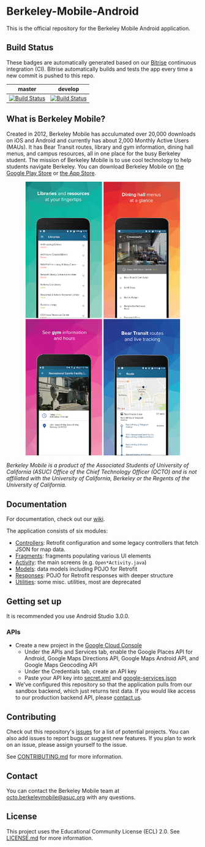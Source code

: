 # Berkeley-Mobile-Android

This is the official repository for the Berkeley Mobile Android application.

## Build Status
These badges are automatically generated based on our [Bitrise](https://www.bitrise.io) continuous integration (CI). Bitrise automatically builds and tests the app every time a new commit is pushed to this repo.

| master        | develop       |
| ------------- |:-------------:|
| [![Build Status](https://app.bitrise.io/app/461008cfa3c83274/status.svg?token=pNpvUU1P1ybPUSV31_PMLQ&branch=master)](https://app.bitrise.io/app/461008cfa3c83274) | [![Build Status](https://app.bitrise.io/app/461008cfa3c83274/status.svg?token=pNpvUU1P1ybPUSV31_PMLQ&branch=develop)](https://app.bitrise.io/app/461008cfa3c83274) |

## What is Berkeley Mobile?

Created in 2012, Berkeley Mobile has acculumated over 20,000 downloads on iOS and Android and currently has about 2,000 Monthly Active Users (MAUs). It has Bear Transit routes, library and gym information, dining hall menus, and campus resources, all in one place for the busy Berkeley student. The mission of Berkeley Mobile is to use cool technology to help students navigate Berkeley. You can download Berkeley Mobile on [the Google Play Store](https://play.google.com/store/apps/details?id=com.asuc.asucmobile&hl=en_US) or [the App Store](https://itunes.apple.com/us/app/berkeley-mobile/id912243518?mt=8).

<p align="center">
  <img src="/app_preview_images/screen1.png" width="200"/>
  <img src="/app_preview_images/screen2.png" width="200"/>
  <img src="/app_preview_images/screen3.png" width="200"/>
  <img src="/app_preview_images/screen4.png" width="200"/>
</p>

*Berkeley Mobile is a product of the Associated Students of University of California (ASUC) Office of the Chief Technology Officer (OCTO) and is not affiliated with the University of California, Berkeley or the Regents of the University of California.*

## Documentation

For documentation, check out our [wiki](https://github.com/asuc-octo/asuc-android/wiki).

The application consists of six modules:
* [Controllers](app/src/main/java/com/asuc/asucmobile/controllers): Retrofit configuration and some 
legacy controllers that fetch JSON for map data.
* [Fragments](app/src/main/java/com/asuc/asucmobile/fragments): fragments populating various UI elements
* [Activity](app/src/main/java/com/asuc/asucmobile/main): the main screens (e.g. `Open*Activity.java`) 
* [Models](app/src/main/java/com/asuc/asucmobile/models): data models including POJO for Retrofit
* [Responses](app/src/main/java/com/asuc/asucmobile/models/responses): POJO for Retrofit responses with deeper
structure
* [Utilities](app/src/main/java/com/asuc/asucmobile/utilities): some misc. utilities, most are deprecated

## Getting set up

It is recommended you use Android Studio 3.0.0.

### APIs

* Create a new project in the [Google Cloud Console](https://console.cloud.google.com)
  * Under the APIs and Services tab, enable the Google Places API for Android, Google Maps Directions API, Google Maps Android API, and Google Maps Geocoding API
  * Under the Credentials tab, create an API key
  * Paste your API key into [secret.xml](app/src/main/res/values/secret.xml) and [google-services.json](app/google-services.json)
* We've configured this repository so that the application pulls from our sandbox backend, which just returns test data. If you would like access to our production backend API, please [contact us](#contact). 

## Contributing

Check out this repository's [issues](https://github.com/asuc-octo/berkeley-mobile-android/issues) for a list of potential projects. You can also add issues to report bugs or suggest new features. If you plan to work on an issue, please assign yourself to the issue.

See [CONTRIBUTING.md](CONTRIBUTING.md) for more information.

## <a name="contact"></a> Contact

You can contact the Berkeley Mobile team at octo.berkeleymobile@asuc.org with any questions.

## License

This project uses the Educational Community License (ECL) 2.0. See [LICENSE.md](LICENSE.md) for more information.
